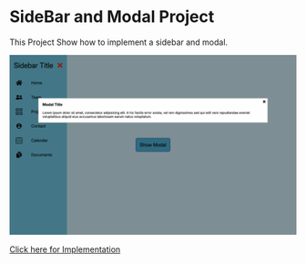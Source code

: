 # SideBar and Modal Project

This Project Show how to implement a sidebar and modal.

![Sidebar and Modal](thumbnail.png)

[Click here for Implementation](https://wda-react-projects-11-sidebar-modal.netlify.app/)

